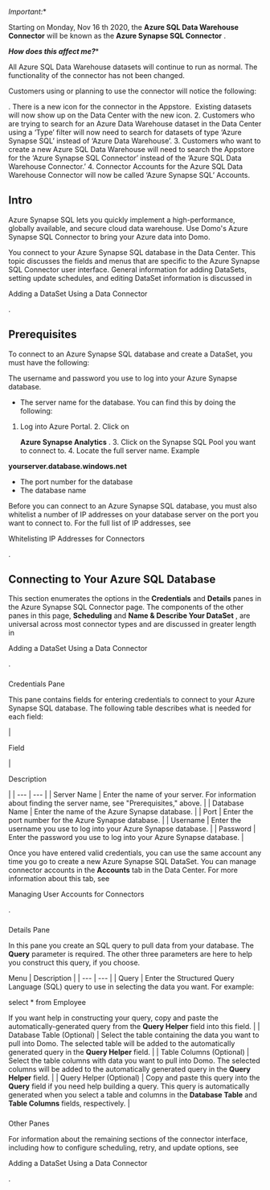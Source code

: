 

*Important:**

Starting on Monday, Nov 16
 th
 2020, the
 ****Azure SQL Data Warehouse****
****Connector****
 will be known as the
 ****Azure Synapse SQL Connector****
 .

***How does this affect me?****


 All Azure SQL Data Warehouse datasets will continue to run as normal. The functionality of the connector has not been changed.


 Customers using or planning to use the connector will notice the following:

. There is a new icon for the connector in the Appstore.  Existing datasets will now show up on the Data Center with the new icon.
2. Customers who are trying to search for an Azure Data Warehouse dataset in the Data Center using a ‘Type’ filter will now need to search for datasets of type ‘Azure Synapse SQL’ instead of ‘Azure Data Warehouse’.
3. Customers who want to create a new Azure SQL Data Warehouse will need to search the Appstore for the ‘Azure Synapse SQL Connector’ instead of the ‘Azure SQL Data Warehouse Connector.’
4. Connector Accounts for the Azure SQL Data Warehouse Connector will now be called ‘Azure Synapse SQL’ Accounts.

Intro
-------

Azure Synapse SQL lets you quickly implement a high-performance, globally available, and secure cloud data warehouse. Use Domo's Azure Synapse SQL Connector to bring your Azure data into Domo.


 You connect to your Azure Synapse SQL database in the Data Center. This topic discusses the fields and menus that are specific to the Azure Synapse SQL Connector user interface. General information for adding DataSets, setting update schedules, and editing DataSet information is discussed in

Adding a DataSet Using a Data Connector

.


 Prerequisites
---------------

To connect to an Azure Synapse SQL database and create a DataSet, you must have the following:

 The username and password you use to log into your Azure Synapse database.
* The server name for the database. You can find this by doing the following:

1. Log into Azure Portal.
	2. Click on


	**Azure Synapse Analytics**
	 .
	3. Click on the Synapse SQL Pool you want to connect to.
	4. Locate the full server name. Example

**yourserver.database.windows.net**
* The port number for the database
* The database name

Before you can connect to an Azure Synapse SQL database, you must also whitelist a number of IP addresses on your database server on the port you want to connect to. For the full list of IP addresses, see

Whitelisting IP Addresses for Connectors

.


 Connecting to Your Azure SQL Database
---------------------------------------


 This section enumerates the options in the
 **Credentials**
 and
 **Details**
 panes in the Azure Synapse SQL Connector page. The components of the other panes in this page,
 **Scheduling**
 and
 **Name & Describe Your DataSet**
 , are universal across most connector types and are discussed in greater length in

Adding a DataSet Using a Data Connector

.


###

Credentials Pane


 This pane contains fields for entering credentials to connect to your Azure Synapse SQL database. The following table describes what is needed for each field:


|

Field

|

Description

|
| --- | --- |
|
 Server Name
  |
 Enter the name of your server. For information about finding the server name, see "Prerequisites," above.
  |
|
 Database Name
  |
 Enter the name of the Azure Synapse database.
  |
|
 Port
  |
 Enter the port number for the Azure Synapse database.
  |
|
 Username
  |
 Enter the username you use to log into your Azure Synapse database.
  |
|
 Password
  |
 Enter the password you use to log into your Azure Synapse database.
  |


 Once you have entered valid credentials, you can use the same account any time you go to create a new Azure Synapse SQL DataSet. You can manage connector accounts in the
 **Accounts**
 tab in the Data Center. For more information about this tab, see

Managing User Accounts for Connectors

.


###
 Details Pane

In this pane you create an SQL query to pull data from your database. The
 **Query**
 parameter is required. The other three parameters are here to help you construct this query, if you choose.


 Menu
  |
 Description
  |
| --- | --- |
|
 Query
  |
 Enter the Structured Query Language (SQL) query to use in selecting the data you want. For example:

select \* from Employee

If you want help in constructing your query, copy and paste the automatically-generated query from the
 **Query Helper**
 field into this field.
  |
|
 Database Table (Optional)
  |
 Select the table containing the data you want to pull into Domo. The selected table will be added to the automatically generated query in the
 **Query Helper**
 field.
  |
|
 Table Columns (Optional)
  |
 Select the table columns with data you want to pull into Domo. The selected columns will be added to the automatically generated query in the
 **Query Helper**
 field.
  |
|
 Query Helper (Optional)
  |
 Copy and paste this query into the
 **Query**
 field if you need help building a query. This query is automatically generated when you select a table and columns in the
 **Database Table**
 and
 **Table Columns**
 fields, respectively.
  |


###
 Other Panes

For information about the remaining sections of the connector interface, including how to configure scheduling, retry, and update options, see

Adding a DataSet Using a Data Connector

.

